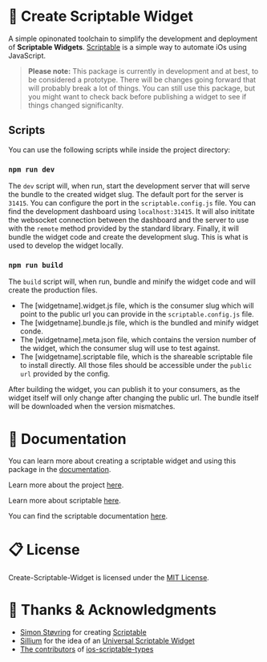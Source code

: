 <!-- @format -->

# 🚀 Create Scriptable Widget

A simple opinonated toolchain to simplify the development and deployment of **Scriptable Widgets**. [Scriptable](https://scriptable.js) is a simple way to automate iOs using JavaScript.

> **Please note:** This package is currently in development and at best, to be considered a prototype. There will be changes going forward that will probably break a lot of things. You can still use this package, but you might want to check back before publishing a widget to see if things changed significanlty.

## Scripts

You can use the following scripts while inside the project directory:

### `npm run dev`

The `dev` script will, when run, start the development server that will serve the bundle to the created widget slug. The default port for the server is `31415`. You can configure the port in the `scriptable.config.js` file. You can find the development dashboard using `localhost:31415`. It will also inititate the websocket connection between the dashboard and the server to use with the `remote` method provided by the standard library. Finally, it will bundle the widget code and create the development slug. This is what is used to develop the widget locally.

### `npm run build`

The `build` script will, when run, bundle and minify the widget code and will create the production files.

-   The [widgetname].widget.js file, which is the consumer slug which will point to the public url you can provide in the `scriptable.config.js` file.
-   The [widgetname].bundle.js file, which is the bundled and minify widget conde.
-   The [widgetname].meta.json file, which contains the version number of the widget, which the consumer slug will use to test against.
-   The [widgetname].scriptable file, which is the shareable scriptable file to install directly. All those files should be accessible under the `public url` provided by the config.

After building the widget, you can publish it to your consumers, as the widget itself will only change after changing the public url. The bundle itself will be downloaded when the version mismatches.

# 📜 Documentation

You can learn more about creating a scriptable widget and using this package in the [documentation](https://github.com/iamsebastiandev/create-scriptable-widget/docs).

Learn more about the project [here](https://create-scriptable-widget.vercel.app).

Learn more about scriptable [here](https://scriptable.app).

You can find the scriptable documentation [here](https://docs.scriptable.app).

# 📋 License

Create-Scriptable-Widget is licensed under the [MIT License](https://opensource.org/licenses/MIT).

# 🦄 Thanks & Acknowledgments

-   [Simon Støvring](https://simonbs.dev) for creating [Scriptable](https://scriptable.app)
-   [Sillium](https://gitlab.com/Sillium) for the idea of an [Universal Scriptable Widget](https://gitlab.com/sillium-scriptable-projects/universal-scriptable-widget)
-   [The contributors](https://github.com/schl3ck/ios-scriptable-types/graphs/contributors) of [ios-scriptable-types](https://github.com/schl3ck/ios-scriptable-types)
